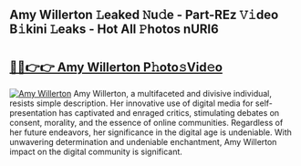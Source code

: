 ## Amy Willerton 𝙻eaked 𝙽u𝚍e - Part-REz 𝚅𝚒deo B𝚒kini 𝙻eaks - Hot All 𝙿hotos nURI6

# <h2><a href="http://ld1vo4r.urlbe.top/?page=Amy+Willerton">🔗🔗👉👉 Amy Willerton P𝚑oto𝚜Vid𝚎o</a></h2>

[![Amy Willerton](https://i.imgur.com/eBuTRDB.gif)](http://ld1vo4r.urlbe.top/?page=Amy+Willerton)
Amy Willerton, a multifaceted and divisive individual, resists simple description. Her innovative use of digital media for self-presentation has captivated and enraged critics, stimulating debates on consent, morality, and the essence of online communities. Regardless of her future endeavors, her significance in the digital age is undeniable. With unwavering determination and undeniable enchantment, Amy Willerton impact on the digital community is significant.
